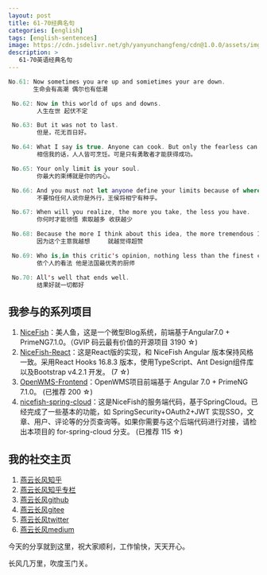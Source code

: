 ```yaml
---
layout: post
title: 61-70经典名句
categories: [english]
tags: [english-sentences]
image: https://cdn.jsdelivr.net/gh/yanyunchangfeng/cdn@1.0.0/assets/img/blog/english-grammer/english-grammer-cover5.png
description: >
   61-70英语经典名句
---
```

  ```swift
  No.61: Now sometimes you are up and somietimes your are down. 
         生命会有高潮 偶尔也有低潮
 ```
 ```swift
  No.62: Now in this world of ups and downs. 
         人生在世 起伏不定
 ```
 ```swift
  No.63: But it was not to last.
         但是，花无百日好。
 ```
 ```swift
  No.64: What I say is true. Anyone can cook. But only the fearless can be great.
         相信我的话，人人皆可烹饪。可是只有勇敢者才能获得成功。
 ```
 ```swift
  No.65: Your only limit is your soul.
         你最大的束缚就是你的内心。
 ```
 ```swift
  No.66: And you must not let anyone define your limits because of where you come from.
         不要怕任何人说你是外行，王侯将相宁有种乎。
 ```
 ```swift
  No.67: When will you realize, the more you take, the less you have.
         你何时才能领悟 索取越多 收获越少 
 ```
 ```swift
  No.68: Because the more I think about this idea, the more tremendous I think it is.  
         因为这个主意我越想     就越觉得超赞
 ```
 ```swift
  No.69: Who is,in this critic's opinion, nothing less than the finest chef in France.
         依个人的看法 他是法国最优秀的厨师
 ```
 ```swift
  No.70: All's well that ends well.
         结果好就一切都好
 ```


## 我参与的系列项目

1. [NiceFish]( https://gitee.com/mumu-osc/NiceFish)：美人鱼，这是一个微型Blog系统，前端基于Angular7.0 + PrimeNG7.1.0。（GVIP 码云最有价值的开源项目 3190 ☆)
2. [NiceFish-React]( https://github.com/damoqiongqiu/NiceFish-React)：这是React版的实现，和 NiceFish Angular 版本保持风格一致。采用React Hooks 16.8.3 版本，使用TypeScript、Ant Design组件库以及Bootstrap v4.2.1 开发。  (7 ☆)
3. [OpenWMS-Frontend](https://gitee.com/mumu-osc/OpenWMS-Frontend)：OpenWMS项目前端基于 Angular 7.0 + PrimeNG 7.1.0。  (已推荐 200 ☆)
4. [nicefish-spring-cloud](https://gitee.com/mumu-osc/nicefish-spring-cloud)：这是NiceFish的服务端代码，基于SpringCloud。已经完成了一些基本的功能，如 SpringSecurity+OAuth2+JWT 实现SSO，文章、用户、评论等的分页查询等。如果你需要与这个后端代码进行对接，请检出本项目的 for-spring-cloud 分支。 (已推荐 115 ☆)

## 我的社交主页  

1. [燕云长风知乎](https://zhihu.com/people/hbxyxuxiaodong)  
2. [燕云长风知乎专栏](https://zhuanlan.zhihu.com/yanyunchangfeng)  
3. [燕云长风github](https://github.com/yanyunchangfeng)  
4. [燕云长风gitee](https://gitee.com/yanyunchangfeng)  
5. [燕云长风twitter](https://twitter.com/yanyunchangfeng)  
6. [燕云长风medium](https://medium.com/@yanyunchangfeng) 

今天的分享就到这里，祝大家顺利，工作愉快，天天开心。

长风几万里，吹度玉门关。